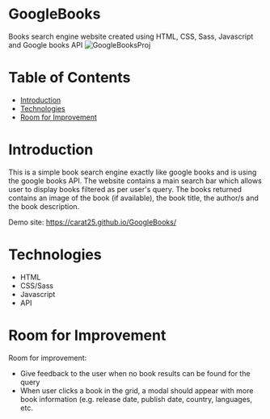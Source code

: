 
# GoogleBooks 
Books search engine website created using HTML, CSS, Sass, Javascript and Google books API
![GoogleBooksProj](https://user-images.githubusercontent.com/84700649/131209009-518f5bb0-8615-4d2e-9dc9-49782373d798.png)

# Table of Contents

* [Introduction](#introduction)
* [Technologies](#technologies)
* [Room for Improvement](#room-for-improvement)



# Introduction
This is a simple book search engine exactly like google books and is using the google books API. The website contains a main search bar which allows user to display books filtered as per user's query. The books returned contains an image of the book (if available), the book title, the author/s and the book description.

Demo site: https://carat25.github.io/GoogleBooks/

# Technologies
* HTML
* CSS/Sass
* Javascript
* API


# Room for Improvement

Room for improvement:
* Give feedback to the user when no book results can be found for the query
* When user clicks a book in the grid, a modal should appear with more book information (e.g. release date, publish date, country, languages, etc.




